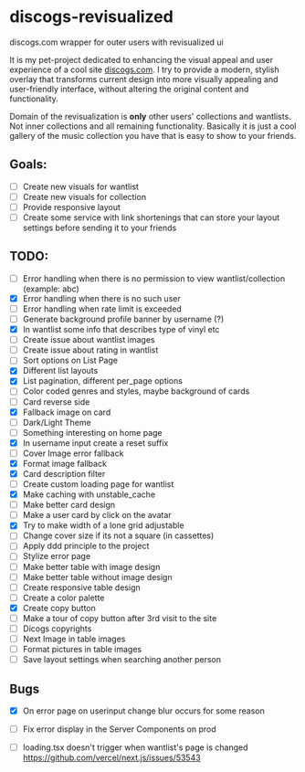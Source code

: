 # discogs-revisualized
discogs.com wrapper for outer users with revisualized ui

It is my pet-project dedicated to enhancing the visual appeal and user experience of a cool site [discogs.com](https://www.discogs.com/). I try to provide a modern, stylish overlay that transforms current design into more visually appealing and user-friendly interface, without altering the original content and functionality.

Domain of the revisualization is __only__ other users' collections and wantlists. Not inner collections and all remaining functionality. Basically it is just a cool gallery of the music collection you have that is easy to show to your friends.

## Goals:
- [ ] Create new visuals for wantlist
- [ ] Create new visuals for collection
- [ ] Provide responsive layout
- [ ] Create some service with link shortenings that can store your layout settings before sending it to your friends

## TODO:
- [ ] Error handling when there is no permission to view wantlist/collection (example: abc)
- [x] Error handling when there is no such user
- [ ] Error handling when rate limit is exceeded
- [ ] Generate background profile banner by username (?)
- [x] In wantlist some info that describes type of vinyl etc
- [ ] Create issue about wantlist images
- [ ] Create issue about rating in wantlist
- [ ] Sort options on List Page
- [x] Different list layouts
- [x] List pagination, different per_page options
- [ ] Color coded genres and styles, maybe background of cards
- [ ] Card reverse side
- [x] Fallback image on card
- [ ] Dark/Light Theme
- [ ] Something interesting on home page
- [x] In username input create a reset suffix
- [ ] Cover Image error fallback
- [x] Format image fallback
- [x] Card description filter
- [ ] Create custom loading page for wantlist
- [x] Make caching with unstable_cache
- [ ] Make better card design
- [ ] Make a user card by click on the avatar
- [x] Try to make width of a lone grid adjustable
- [ ] Change cover size if its not a square (in cassettes)
- [ ] Apply ddd principle to the project
- [ ] Stylize error page
- [ ] Make better table with image design
- [ ] Make better table without image design
- [ ] Create responsive table design
- [ ] Create a color palette
- [x] Create copy button
- [ ] Make a tour of copy button after 3rd visit to the site
- [ ] Dicogs copyrights
- [ ] Next Image in table images
- [ ] Format pictures in table images
- [ ] Save layout settings when searching another person

## Bugs
- [x] On error page on userinput change blur occurs for some reason
- [ ] Fix error display in the Server Components on prod
- [ ] loading.tsx doesn't trigger when wantlist's page is changed https://github.com/vercel/next.js/issues/53543


